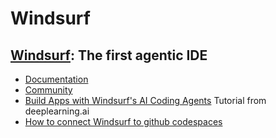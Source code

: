 # **Windsurf**

## [Windsurf](https://codeium.com/windsurf): The first agentic IDE

- [Documentation](https://docs.windsurf.com/windsurf/getting-started)
- [Community](https://discord.com/invite/GjCYNGChrw)
- [Build Apps with Windsurf's AI Coding Agents](https://learn.deeplearning.ai/courses/build-apps-with-windsurfs-ai-coding-agent) Tutorial from deeplearning.ai 
- [How to connect Windsurf to github codespaces](https://everything.intellectronica.net/p/windsurfing-the-codespaces)
